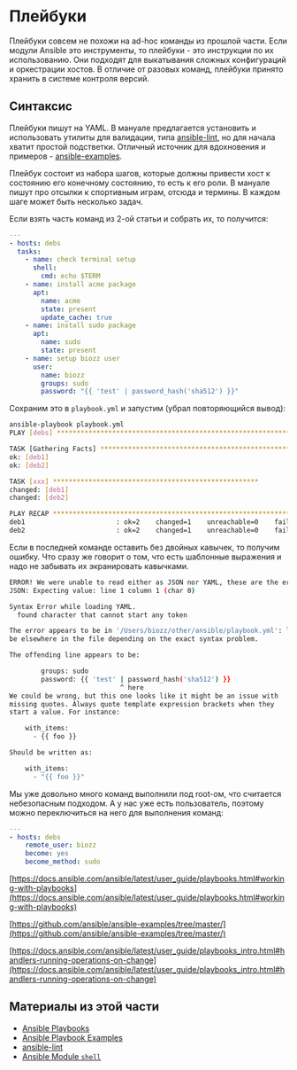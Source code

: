 # Плейбуки

Плейбуки совсем не похожи на ad-hoc команды из прошлой части. Если модули Ansible это инструменты, то плейбуки - это инструкции по их использованию. Они подходят для выкатывания сложных конфигураций и оркестрации хостов. В отличие от разовых команд, плейбуки принято хранить в системе контроля версий.

## Синтаксис

Плейбуки пишут на YAML. В мануале предлагается установить и использовать утилиты для валидации, типа [ansible-lint](https://github.com/ansible/ansible-lint), но для начала хватит простой подстветки. Отличный источник для вдохновения и примеров - [ansible-examples](https://github.com/ansible/ansible-examples).

Плейбук состоит из набора шагов, которые должны привести хост к состоянию его конечному состоянию, то есть к его роли. В мануале пишут про отсылки к спортивным играм, отсюда и термины. В каждом шаге может быть несколько задач.

Если взять часть команд из 2-ой статьи и собрать их, то получится:

```yaml
---
- hosts: debs
  tasks:
    - name: check terminal setup
      shell:
        cmd: echo $TERM
    - name: install acme package
      apt:
        name: acme
        state: present
        update_cache: true
    - name: install sudo package
      apt:
        name: sudo
        state: present
    - name: setup biozz user
      user:
        name: biozz
        groups: sudo
        password: "{{ 'test' | password_hash('sha512') }}"
```

Сохраним это в `playbook.yml` и запустим (убрал повторяющийся вывод):

```bash
ansible-playbook playbook.yml
PLAY [debs] ********************************************************************

TASK [Gathering Facts] *********************************************************
ok: [deb1]
ok: [deb2]

TASK [xxx] ****************************************************
changed: [deb1]
changed: [deb2]

PLAY RECAP *********************************************************************
deb1                       : ok=2    changed=1    unreachable=0    failed=0    skipped=0    rescued=0    ignored=0
deb2                       : ok=2    changed=1    unreachable=0    failed=0    skipped=0    rescued=0    ignored=0
```

Если в последней команде оставить без двойных кавычек, то получим ошибку. Что сразу же говорит о том, что есть шаблонные выражения и надо не забывать их экранировать кавычками.

```bash
ERROR! We were unable to read either as JSON nor YAML, these are the errors we got from each:
JSON: Expecting value: line 1 column 1 (char 0)

Syntax Error while loading YAML.
  found character that cannot start any token

The error appears to be in '/Users/biozz/other/ansible/playbook.yml': line 20, column 29, but may
be elsewhere in the file depending on the exact syntax problem.

The offending line appears to be:

        groups: sudo
        password: {{ 'test' | password_hash('sha512') }}
                            ^ here
We could be wrong, but this one looks like it might be an issue with
missing quotes. Always quote template expression brackets when they
start a value. For instance:

    with_items:
      - {{ foo }}

Should be written as:

    with_items:
      - "{{ foo }}"
```

Мы уже довольно много команд выполнили под root-ом, что считается небезопасным подходом. А у нас уже есть пользователь, поэтому можно переключиться на него для выполнения команд:

```yaml
---
- hosts: debs
	remote_user: biozz
	become: yes
	become_method: sudo
```

[https://docs.ansible.com/ansible/latest/user_guide/playbooks.html#working-with-playbooks](https://docs.ansible.com/ansible/latest/user_guide/playbooks.html#working-with-playbooks)

[https://github.com/ansible/ansible-examples/tree/master/](https://github.com/ansible/ansible-examples/tree/master/)

[https://docs.ansible.com/ansible/latest/user_guide/playbooks_intro.html#handlers-running-operations-on-change](https://docs.ansible.com/ansible/latest/user_guide/playbooks_intro.html#handlers-running-operations-on-change)

## Материалы из этой части

- [Ansible Playbooks](https://docs.ansible.com/ansible/latest/user_guide/playbooks.html)
- [Ansible Playbook Examples](https://github.com/ansible/ansible-examples)
- [ansible-lint](https://github.com/ansible/ansible-lint)
- [Ansible Module `shell`](https://docs.ansible.com/ansible/latest/modules/shell_module.html)
